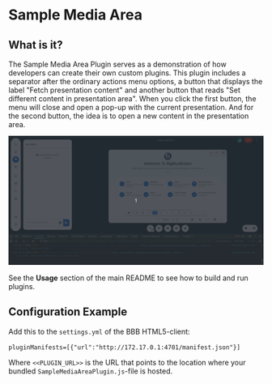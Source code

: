 # Sample Media Area

## What is it?

The Sample Media Area Plugin serves as a demonstration of how developers can create their own custom plugins. This plugin includes a separator after the ordinary actions menu options, a button that displays the label "Fetch presentation content" and another button that reads "Set different content in presentation area". When you click the first button, the menu will close and open a pop-up with the current presentation. And for the second button, the idea is to open a new content in the presentation area.

![Gif of plugin demo](./public/assets/plugin.gif)

See the **Usage** section of the main README to see how to build and run plugins.

## Configuration Example

Add this to the `settings.yml` of the BBB HTML5-client:

```
pluginManifests=[{"url":"http://172.17.0.1:4701/manifest.json"}]
```

Where `<<PLUGIN_URL>>` is the URL that points to the location where your bundled `SampleMediaAreaPlugin.js`-file is hosted.
